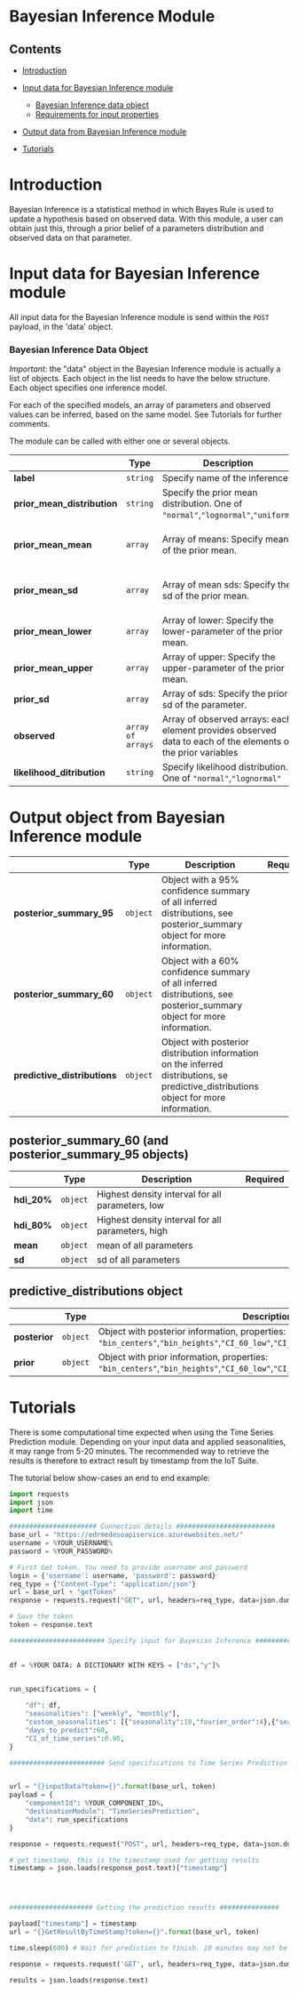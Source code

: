 # Bayesian Inference Module

## Contents
-   [Introduction](#Introduction)
-   [Input data for Bayesian Inference module](#Input-data-for-Bayesian-Inference-module)
	-  [Bayesian Inference data object](#Bayesian-Inference-data-object)
	-   [Requirements for input properties](#Requirements-for-input-properties)

-   [Output data from Bayesian Inference module](#Output-data-from-Bayesian-Inference-module)

-   [Tutorials](#Tutorials)


# Introduction

Bayesian Inference is a statistical method in which Bayes Rule is used to update a hypothesis based on observed data. With this module, a user can obtain just this, through a prior belief of a parameters distribution and observed data on that parameter.



# Input data for Bayesian Inference module

All input data for the Bayesian Inference module is send within the `POST` payload, in the 'data' object.

### Bayesian Inference Data Object

*Important*: the "data" object in the Bayesian Inference module is actually a list of objects. Each object in the list needs to have the below structure. Each object specifies one inference model. 

For each of the specified models, an array of parameters and observed values can be inferred, based on the same model. See Tutorials for further comments.

The module can be called with either one or several objects.

|   |Type|Description|Required|
|---|----|-----------|--------|
|**label**|`string`|Specify name of the inference.|Yes|
|**prior_mean_distribution**|`string`|Specify the prior mean distribution. One of `"normal"`,`"lognormal"`,`"uniform"`|Yes|
|**prior_mean_mean**|`array`| Array of means: Specify mean of the prior mean.|if prior_mean_distribution is `"normal"` or `"lognormal"`|
|**prior_mean_sd**|`array`| Array of mean sds: Specify the sd of the prior mean.|if prior_mean_distribution is `"normal"` or `"lognormal"`|
|**prior_mean_lower**|`array`| Array of lower: Specify the lower-parameter of the prior mean.|if prior_mean_distribution is `"uniform"`|
|**prior_mean_upper**|`array`| Array of upper: Specify the upper-parameter of the prior mean.|if prior_mean_distribution is `"uniform"`|
|**prior_sd**|`array`| Array of sds: Specify the prior sd of the parameter.|Yes|
|**observed**|`array of arrays`|Array of observed arrays: each element provides observed data to each of the elements of the prior variables |Yes|
|**likelihood_ditribution**|`string`|Specify likelihood distribution. One of `"normal"`,`"lognormal"`|Yes|


 


# Output object from Bayesian Inference module

|   |Type|Description|Required|
|---|----|-----------|--------|
|**posterior_summary_95**|`object`|Object with a 95% confidence summary of all inferred distributions, see posterior_summary object for more information.
|**posterior_summary_60**|`object`|Object with a 60% confidence summary of all inferred distributions, see posterior_summary object for more information.
|**predictive_distributions**|`object`|Object with posterior distribution information on the inferred distributions, se predictive_distributions object for more information.

## posterior_summary_60 (and posterior_summary_95 objects)
 
|   |Type|Description|Required|
|---|----|-----------|--------|
|**hdi_20%**|`object`|Highest density interval for all parameters, low 
|**hdi_80%**|`object`|Highest density interval for all parameters, high
|**mean**|`object`|mean of all parameters
|**sd**|`object`|sd of all parameters


## predictive_distributions object
 
|   |Type|Description|Required|
|---|----|-----------|--------|
|**posterior**|`object`|Object with posterior information, properties: `"bin_centers"`,`"bin_heights"`,`"CI_60_low"`,`"CI_60_high"`,`"CI_90_low"`,`"CI_90_high"`
|**prior**|`object`|Object with prior information, properties: `"bin_centers"`,`"bin_heights"`,`"CI_60_low"`,`"CI_60_high"`,`"CI_90_low"`,`"CI_90_high"`


# Tutorials
There is some computational time expected when using the Time Series Prediction module. Depending on your input data and applied seasonalities, it may range from 5-20 minutes. The recommended way to retrieve the results is therefore to extract result by timestamp from the IoT Suite. 

The tutorial below show-cases an end to end example:

```python
import requests
import json
import time

###################### Connection details #########################
base_url = "https://edrmedesoapiservice.azurewebsites.net/"
username = %YOUR_USERNAME%
password = %YOUR_PASSWORD%

# First Get token. You need to provide username and password
login = {'username': username, 'password': password}
req_type = {"Content-Type": "application/json"}
url = base_url + "getToken"
response = requests.request("GET", url, headers=req_type, data=json.dumps(login))

# Save the token
token = response.text

######################## Specify input for Bayesian Inference ##############################
  

df = %YOUR DATA: A DICTIONARY WITH KEYS = ["ds","y"]%
  

run_specifications = {

	"df": df,
	"seasonalities": ["weekly", "monthly"],
	"custom_seasonalities": [{"seasonality":10,"fourier_order":4},{"seasonality":12,"fourier_order":2}],
	"days_to_predict":60,
	"CI_of_time_series":0.95,
}

######################## Send specifications to Time Series Prediction ##############################


url = "{}inputData?token={}".format(base_url, token)
payload = {
	"componentId": %YOUR_COMPONENT_ID%,
	"destinationModule": "TimeSeriesPrediction",
	"data": run_specifications
}

response = requests.request("POST", url, headers=req_type, data=json.dumps(payload))

# get timestamp, this is the timestamp used for getting results
timestamp = json.loads(response_post.text)["timestamp"] 




##################### Getting the prediction results ###############

payload["timestamp"] = timestamp
url = "{}GetResultByTimeStamp?token={}".format(base_url, token)

time.sleep(600) # Wait for prediction to finish. 10 minutes may not be sufficient

response = requests.request('GET', url, headers=req_type, data=json.dumps(payload))

results = json.loads(response.text)


```

